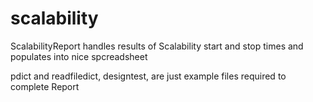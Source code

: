 # scalability

ScalabilityReport handles results of Scalability start and stop times and populates into nice spcreadsheet

pdict and readfiledict, designtest, are just example files required to complete Report
